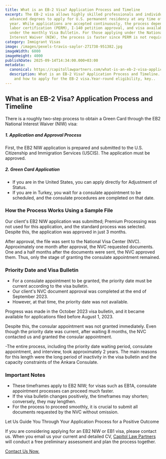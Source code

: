 ```yaml
---
title: What is an EB-2 Visa? Application Process and Timeline
excerpt: The EB-2 visa allows highly skilled professionals and individuals with
  advanced degrees to apply for U.S. permanent residency at any time of the
  year. While applications are accepted continuously, the process depends on
  labor certification (PERM), I-140 petition approval, and visa availability
  under the monthly Visa Bulletin. For those applying under the National
  Interest Waiver (NIW), the process is faster since PERM is not required.
category: Immigrant Visas
image: /images/pexels-travis-saylor-271738-951382.jpg
imageWidth: 6000
imageHeight: 4000
publishDate: 2025-09-14T14:34:00.000+03:00
metadata:
  canonical: https://capitollawpartners.com/what-is-an-eb-2-visa-application-process-and-timeline
  description: What is an EB-2 Visa? Application Process and Timeline. Learn when
    and how to apply for the EB-2 visa.Year-round eligibility, key..
---
```

## What is an EB-2 Visa? Application Process and Timeline



There is a roughly two-step process to obtain a Green Card through the EB2 National Interest Waiver (NIW) visa:

##### 1. Application and Approval Process 

 First, the EB2 NIW application is prepared and submitted to the U.S. Citizenship and Immigration Services (USCIS). The application must be approved. 

##### 2. Green Card Application 

* If you are in the United States, you can apply directly for Adjustment of Status. 
* If you are in Turkey, you wait for a consulate appointment to be scheduled, and the consulate procedures are completed on that date. 



### How the Process Works Using a Sample File 

Our client's EB2 NIW application was submitted; Premium Processing was not used for this application, and the standard process was selected. Despite this, the application was approved in just 3 months. 

After approval, the file was sent to the National Visa Center (NVC). Approximately one month after approval, the NVC requested documents. One and a half months after the documents were sent, the NVC approved them. Thus, only the stage of granting the consulate appointment remained. 



### Priority Date and Visa Bulletin



* For a consulate appointment to be granted, the priority date must be current according to the visa bulletin.
* Our client's NVC document approval was completed at the end of September 2023.
* However, at that time, the priority date was not available. 



Progress was made in the October 2023 visa bulletin, and it became available for applications filed before August 1, 2023.

Despite this, the consular appointment was not granted immediately. Even though the priority date was current, after waiting 8 months, the NVC contacted us and granted the consular appointment. 



\-The entire process, including the priority date waiting period, consulate appointment, and interview, took approximately 2 years. The main reasons for this length were the long period of inactivity in the visa bulletin and the capacity constraints of the Ankara Consulate. 



### Important Notes 

* These timeframes apply to EB2 NIW; for visas such as EB1A, consulate appointment processes can proceed much faster. 
* If the visa bulletin changes positively, the timeframes may shorten; conversely, they may lengthen. 
* For the process to proceed smoothly, it is crucial to submit all documents requested by the NVC without omission. 



Let Us Guide You Through Your Application Process for a Positive Outcome

If you are considering applying for an EB2 NIW or EB1 visa, please contact us. When you email us your current and detailed CV, [Capitol Law Partners](https://capitollawpartners.com) will conduct a free preliminary assessment and plan the process together. 

[Contact Us Now.](https://capitollawpartners.com/contact)
